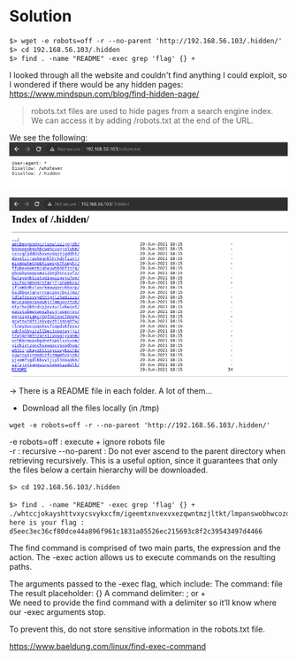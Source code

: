 # Solution

```
$> wget -e robots=off -r --no-parent 'http://192.168.56.103/.hidden/'
$> cd 192.168.56.103/.hidden
$> find . -name "README" -exec grep 'flag' {} +
```


I looked through all the website and couldn't find anything I could exploit, so I wondered if there would be any hidden pages:  
https://www.mindspun.com/blog/find-hidden-page/  

> robots.txt files are used to hide pages from a search engine index.  
We can access it by adding /robots.txt at the end of the URL.  

We see the following:  
![robots](robots_txt.png)  

![hidden](hidden.png)  

-> There is a README file in each folder. A lot of them...

- Download all the files locally (in /tmp)
```
wget -e robots=off -r --no-parent 'http://192.168.56.103/.hidden/'
```
-e robots=off : execute + ignore robots file  
-r : recursive
--no-parent : Do not ever ascend to the parent directory when retrieving
           recursively.  This is a useful option, since it guarantees that
           only the files below a certain hierarchy will be downloaded.

```
$> cd 192.168.56.103/.hidden

$> find . -name "README" -exec grep 'flag' {} +
./whtccjokayshttvxycsvykxcfm/igeemtxnvexvxezqwntmzjltkt/lmpanswobhwcozdqixbowvbrhw/README:Hey, here is your flag : d5eec3ec36cf80dce44a896f961c1831a05526ec215693c8f2c39543497d4466
```

The find command is comprised of two main parts, the expression and the action.
The -exec action allows us to execute commands on the resulting paths.

The arguments passed to the -exec flag, which include:
The command: file
The result placeholder: {}
A command delimiter: \; or +  
We need to provide the find command with a delimiter so it’ll know where our -exec arguments stop.

To prevent this, do not store sensitive information in the robots.txt file.  

https://www.baeldung.com/linux/find-exec-command